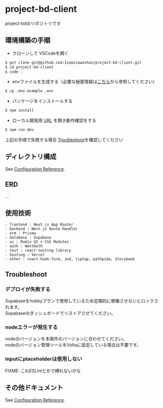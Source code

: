 # project-bd-client

project-bdのリポジトリです

## 環境構築の手順

- クローンして VSCodeを開く

```bash
$ git clone git@github.com:1zumisawashun/project-bd-client.git
$ cd project-bd-client
$ code .
```

- envファイルを生成する（必要な秘匿情報は[こちら]()から参照してください）

```bash
$ cp .env.example .env
```

- パッケージをインストールする

```bash
$ npm install
```

- ローカル開発用 [URL](http://localhost:3000) を開き動作確認をする

```bash
$ npm run dev
```

上記の手順で失敗する場合 [Troubleshoot](#Troubleshoot)を確認してください

## ディレクトリ構成

See [Configuration Reference](https://github.com/1zumisawashun/folder-structure-template).

## ERD

...

## 使用技術

```
- frontend : Next.js App Router
- backend : Next.js Route Handler
- orm : Prisma
- database : Supabase
- ui : Radix UI + CSS Modules
- auth : NextAuth
- test : react-testing-library
- hosting : Vercel
- other : react-hook-form, zod, tiptap, pathpida, Storybook
```

## Troubleshoot

### デプロイが失敗する

Supabaseをhobbyプランで使用しているため定期的に稼働させないとロックされます。  
Supabaseのダッシュボードでリストアさせてください。

### nodeエラーが発生する

nodeのバージョンを本案件のバージョンに合わせてください。  
nodeのバージョン管理ツールをVoltaに設定している場合は不要です。

### inputにplaceholderは使用しない

FIXME: これESLintとかで縛れないかな

## その他ドキュメント

See [Configuration Reference]().
